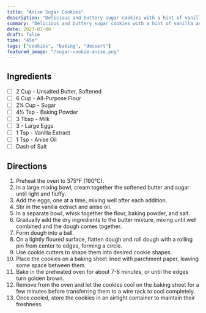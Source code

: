```yaml
---
title: "Anise Sugar Cookies"
description: "Delicious and buttery sugar cookies with a hint of vanilla and anise"
summary: "Delicious and buttery sugar cookies with a hint of vanilla and anise"
date: 2023-07-08
draft: false
time: "45m"
tags: ["cookies", "baking", "dessert"]
featured_image: "/sugar-cookie-anise.png"
---
```


## Ingredients

- [ ] 2 Cup - Unsalted Butter, Softened
- [ ] 6 Cup - All-Purpose Flour
- [ ] 2¼ Cup - Sugar
- [ ] 4½ Tsp - Baking Powder
- [ ] 3 Tbsp - Milk
- [ ] 3 - Large Eggs
- [ ] 1 Tsp - Vanilla Extract
- [ ] 1 Tsp - Anise Oil
- [ ] Dash of Salt

## Directions

1. Preheat the oven to 375°F (190°C).
2. In a large mixing bowl, cream together the softened butter and sugar until light and fluffy.
3. Add the eggs, one at a time, mixing well after each addition.
4. Stir in the vanilla extract and anise oil.
5. In a separate bowl, whisk together the flour, baking powder, and salt.
6. Gradually add the dry ingredients to the butter mixture, mixing until well combined and the dough comes together.
7. Form dough into a ball.
8. On a lightly floured surface, flatten dough and roll dough with a rolling pin from center to edges, forming a circle.
9. Use cookie cutters to shape them into desired cookie shapes.
10. Place the cookies on a baking sheet lined with parchment paper, leaving some space between them.
11. Bake in the preheated oven for about 7-8 minutes, or until the edges turn golden brown.
12. Remove from the oven and let the cookies cool on the baking sheet for a few minutes before transferring them to a wire rack to cool completely.
13. Once cooled, store the cookies in an airtight container to maintain their freshness.
